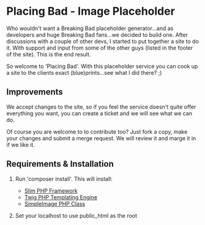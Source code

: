 Placing Bad - Image Placeholder
===============================

Who wouldn't want a Breaking Bad placeholder generator...and as developers and huge Breaking Bad fans...we decided to build one. After discussions with a couple of other devs, I started to put together a site to do it.
With support and input from some of the other guys (listed in the footer of the site). This is the end result.

So welcome to 'Placing Bad'. With this placeholder service you can cook up a site to the clients exact (blue)prints...see what I did there? ;)

Improvements
------------

We accept changes to the site, so if you feel the service doesn't quite offer everything you want, you can create a ticket and we will see what we can do.

Of course you are welcome to to contribute too? Just fork a copy, make your changes and submit a merge request. We will review it and marge it in if we like it.


Requirements & Installation
---------------------------

1. Run 'composer install'. This will install:
    - <a href="http://www.slimframework.com/" target="_blank">Slim PHP Framework</a>
    - <a href="http://twig.sensiolabs.org/" target="_blank">Twig PHP Templating Engine</a>
    - <a href="https://github.com/claviska/SimpleImage" target="_blank">SimpleImage PHP Class</a>

2. Set your localhost to use public_html as the root
